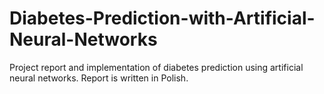 # Diabetes-Prediction-with-Artificial-Neural-Networks
Project report and implementation of diabetes prediction using artificial neural networks. Report is written in Polish.
